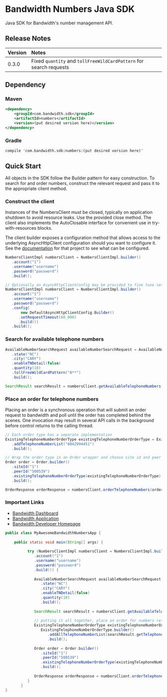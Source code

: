 # Bandwidth Numbers Java SDK

Java SDK for Bandwidth's number management API.

## Release Notes

| Version | Notes |
|:---|:---|
| 0.3.0  | Fixed `quantity` and `tollFreeWildCardPattern` for search requests |

## Dependency

### Maven
```xml
<dependency>
    <groupId>com.bandwidth.sdk</groupId>
    <artifactId>numbers</artifactId>
    <version>(put desired version here)</version>
</dependency>
```

### Gradle
```
compile 'com.bandwidth.sdk:numbers:(put desired version here)'
```


## Quick Start

All objects in the SDK follow the Builder pattern for easy construction. To search for and order numbers, construct the 
relevant request and pass it to the appropriate client method.

### Construct the client
Instances of the NumbersClient must be closed, typically on application shutdown to avoid resource leaks. Use the 
provided close method. The client also implements the AutoClosable interface for convenient use in try-with-resources 
blocks.

The client builder exposes a configuration method that allows access to the underlying AsyncHttpClient configuration
should you want to configure it. See the [documentation](https://github.com/AsyncHttpClient/async-http-client) for that 
project to see what can be configured.
```java
NumbersClientImpl numbersClient = NumbersClientImpl.builder()
   .account("1")
   .username("username")
   .password("password")
   .build();

// Optionally an AsyncHttpClientConfig may be provided to fine tune settings
NumbersClientImpl numbersClient = NumbersClientImpl.builder()
   .account("1")
   .username("username")
   .password("password")
   .config(
       new DefaultAsyncHttpClientConfig.Builder()
      .setRequestTimeout(60_000)
      .build())
   .build();
```

### Search for available telephone numbers
```java
AvailableNumberSearchRequest availableNumberSearchRequest = AvailableNumberSearchRequest.builder()
   .state("NC")
   .city("CARY")
   .enableTNDetail(false)
   .quantity(10)
   .tollFreeWildCardPattern("8**")
   .build();

SearchResult searchResult = numbersClient.getAvailableTelephoneNumbers(availableNumberSearchRequest);
```

### Place an order for telephone numbers
Placing an order is a synchronous operation that will submit an order request to bandwidth and poll until the order has 
completed behind the scenes. One invocation may result in several API calls in the background before control returns to 
the calling thread.
```java
// Each order type has a separate implementation
ExistingTelephoneNumberOrderType existingTelephoneNumberOrderType = ExistingTelephoneNumberOrderType.builder()
   .addTelephoneNumberList("8042994451")
   .build();

// Wrap the order type in an Order wrapper and choose site id and peer for numbers to be associated with
Order order = Order.builder()
   .siteId("1")
   .peerId("500539")
   .existingTelephoneNumberOrderType(existingTelephoneNumberOrderType)
   .build();

OrderResponse orderResponse = numbersClient.orderTelephoneNumbers(order);
```

### Important Links
* [Bandwidth Dashboard](https://dashboard.bandwidth.com/portal/report/#login:)
* [Bandwidth Application](https://app.bandwidth.com/login)
* [Bandwidth Developer Homepage](https://dev.bandwidth.com/)



```java
public class MyAwesomeBandwidthNumbersApp {
    
    public static void main(String[] args) {
       
          try (NumbersClientImpl numbersClient = NumbersClientImpl.builder()
             .account("1")
             .username("username")
             .password("password")
             .build()) {
    
             AvailableNumberSearchRequest availableNumberSearchRequest = AvailableNumberSearchRequest.builder()
                .state("NC")
                .city("CARY")
                .enableTNDetail(false)
                .quantity(10)
                .build();
    
             SearchResult searchResult = numbersClient.getAvailableTelephoneNumbers(availableNumberSearchRequest);
    
             // putting it all together, place an order for numbers returned from a number search
             ExistingTelephoneNumberOrderType existingTelephoneNumberOrderType =
                ExistingTelephoneNumberOrderType.builder()
                   .addAllTelephoneNumberList(searchResult.getTelephoneNumberList())
                   .build();
    
             Order order = Order.builder()
                .siteId("1")
                .peerId("500539")
                .existingTelephoneNumberOrderType(existingTelephoneNumberOrderType)
                .build();
    
             OrderResponse orderResponse = numbersClient.orderTelephoneNumbers(order);
          }
       }
}
```
